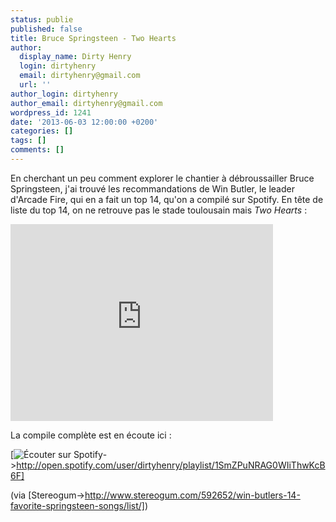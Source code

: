 ```yaml
---
status: publie
published: false
title: Bruce Springsteen - Two Hearts
author:
  display_name: Dirty Henry
  login: dirtyhenry
  email: dirtyhenry@gmail.com
  url: ''
author_login: dirtyhenry
author_email: dirtyhenry@gmail.com
wordpress_id: 1241
date: '2013-06-03 12:00:00 +0200'
categories: []
tags: []
comments: []
---
```

En cherchant un peu comment explorer le chantier à débroussailler Bruce Springsteen, j'ai trouvé les recommandations de Win Butler, le leader d'Arcade Fire, qui en a fait un top 14, qu'on a compilé sur Spotify. En tête de liste du top 14, on ne retrouve pas le stade toulousain mais *Two Hearts* :

<iframe width="420" height="315" src="http://www.youtube.com/embed/g3aqhFjYLWk" frameborder="0" allowfullscreen></iframe>

La compile complète est en écoute ici : 

[<img alt="Écouter sur Spotify" src="/squelettes/images/spotify-button.png" />->http://open.spotify.com/user/dirtyhenry/playlist/1SmZPuNRAG0WIiThwKcB6F]

(via [Stereogum->http://www.stereogum.com/592652/win-butlers-14-favorite-springsteen-songs/list/])

